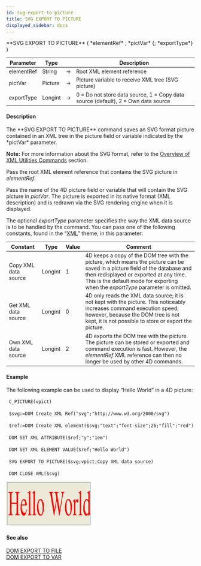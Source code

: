 ```yaml
---
id: svg-export-to-picture
title: SVG EXPORT TO PICTURE
displayed_sidebar: docs
---
```


<!--REF #_command_.SVG EXPORT TO PICTURE.Syntax-->**SVG EXPORT TO PICTURE** ( *elementRef* ; *pictVar* {; *exportType*} )<!-- END REF-->
<!--REF #_command_.SVG EXPORT TO PICTURE.Params-->
| Parameter | Type |  | Description |
| --- | --- | --- | --- |
| elementRef | String | -> | Root XML element reference |
| pictVar | Picture | -> | Picture variable to receive XML tree (SVG picture) |
| exportType | Longint | -> | 0 = Do not store data source, 1 = Copy data source (default), 2 = Own data source |

<!-- END REF-->

#### Description 

<!--REF #_command_.SVG EXPORT TO PICTURE.Summary-->The **SVG EXPORT TO PICTURE** command saves an SVG format picture contained in an XML tree in the picture field or variable indicated by the *pictVar* parameter.<!-- END REF-->

**Note:** For more information about the SVG format, refer to the [Overview of XML Utilities Commands](/4Dv20R6/4D/20-R6/Overview-of-XML-Utilities-Commands.300-6959078.en.html) section. 

Pass the root XML element reference that contains the SVG picture in *elementRef*.

Pass the name of the 4D picture field or variable that will contain the SVG picture in *pictVar*. The picture is exported in its native format (XML description) and is redrawn via the SVG rendering engine when it is displayed.

The optional *exportType* parameter specifies the way the XML data source is to be handled by the command. You can pass one of the following constants, found in the “[XML](/4Dv20R6/4D/20-R6/XML.302-6958496.en.html)” theme, in this parameter:

| Constant             | Type    | Value | Comment                                                                                                                                                                                                                                                    |
| -------------------- | ------- | ----- | ---------------------------------------------------------------------------------------------------------------------------------------------------------------------------------------------------------------------------------------------------------- |
| Copy XML data source | Longint | 1     | 4D keeps a copy of the DOM tree with the picture, which means the picture can be saved in a picture field of the database and then redisplayed or exported at any time. This is the default mode for exporting when the *exportType* parameter is omitted. |
| Get XML data source  | Longint | 0     | 4D only reads the XML data source; it is not kept with the picture. This noticeably increases command execution speed; however, because the DOM tree is not kept, it is not possible to store or export the picture.                                       |
| Own XML data source  | Longint | 2     | 4D exports the DOM tree with the picture. The picture can be stored or exported and command execution is fast. However, the *elementRef* XML reference can then no longer be used by other 4D commands.                                                    |

#### Example 

The following example can be used to display “Hello World” in a 4D picture:  

```4d
 C_PICTURE(vpict)

 $svg:=DOM Create XML Ref("svg";"http://www.w3.org/2000/svg")

 $ref:=DOM Create XML element($svg;"text";"font-size";26;"fill";"red")

 DOM SET XML ATTRIBUTE($ref;"y";"1em")

 DOM SET XML ELEMENT VALUE($ref;"Hello World")

 SVG EXPORT TO PICTURE($svg;vpict;Copy XML data source)

 DOM CLOSE XML($svg)
```

![](../assets/en/Commands/pict14520.en.png)

#### See also 
[DOM EXPORT TO FILE](dom-export-to-file.md)  
[DOM EXPORT TO VAR](dom-export-to-var.md)  